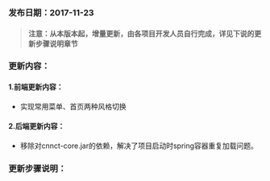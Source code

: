 ### 发布日期：2017-11-23

> #### 注意：从本版本起，增量更新，由各项目开发人员自行完成，详见下说的更新步骤说明章节

### 更新内容：

#### 1.前端更新内容：

* 实现常用菜单、首页两种风格切换

#### 2.后端更新内容：

* 移除对cnnct-core.jar的依赖，解决了项目启动时spring容器重复加载问题。

### 更新步骤说明：



